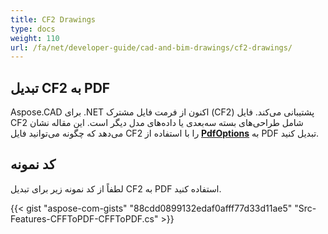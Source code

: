 ```yaml
---
title: CF2 Drawings
type: docs
weight: 110
url: /fa/net/developer-guide/cad-and-bim-drawings/cf2-drawings/
---
```


## **تبدیل CF2 به PDF**

Aspose.CAD برای .NET اکنون از فرمت فایل مشترک (CF2) پشتیبانی می‌کند. فایل CF2 شامل طراحی‌های بسته سه‌بعدی یا داده‌های مدل دیگر است. این مقاله نشان می‌دهد که چگونه می‌توانید فایل CF2 را با استفاده از [**PdfOptions**](https://reference.aspose.com/cad/net/aspose.cad.imageoptions/pdfoptions) به PDF تبدیل کنید.

## کد نمونه

لطفاً از کد نمونه زیر برای تبدیل CF2 به PDF استفاده کنید.

{{< gist "aspose-com-gists" "88cdd0899132edaf0afff77d33d11ae5" "Src-Features-CFFToPDF-CFFToPDF.cs" >}}
